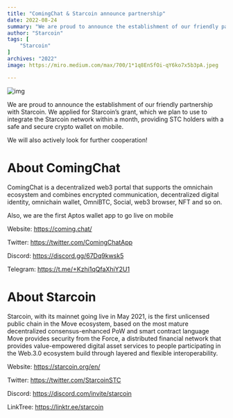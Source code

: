 ```yaml
---
title: "ComingChat & Starcoin announce partnership"
date: 2022-08-24
summary: "We are proud to announce the establishment of our friendly partnership with Starcoin. We applied for Starcoin’s grant...."
author: "Starcoin"
tags: [
    "Starcoin"
]
archives: "2022"
image: https://miro.medium.com/max/700/1*1q8EnSfOi-qY6ko7x5b3pA.jpeg

---
```


![img](https://miro.medium.com/max/700/1*1q8EnSfOi-qY6ko7x5b3pA.jpeg)

We are proud to announce the establishment of our friendly partnership with Starcoin. We applied for Starcoin’s grant, which we plan to use to integrate the Starcoin network within a month, providing STC holders with a safe and secure crypto wallet on mobile.

We will also actively look for further cooperation!

# About ComingChat

ComingChat is a decentralized web3 portal that supports the omnichain ecosystem and combines encrypted communication, decentralized digital identity, omnichain wallet, OmniBTC, Social, web3 browser, NFT and so on.

Also, we are the first Aptos wallet app to go live on mobile

Website: <https://coming.chat/>

Twitter: <https://twitter.com/ComingChatApp>

Discord: <https://discord.gg/67Dq9kwsk5>

Telegram: <https://t.me/+Kzhi1qQfaXhiY2U1>

# **About Starcoin**

Starcoin, with its mainnet going live in May 2021, is the first unlicensed public chain in the Move ecosystem, based on the most mature decentralized consensus-enhanced PoW and smart contract language Move provides security from the Force, a distributed financial network that provides value-empowered digital asset services to people participating in the Web.3.0 ecosystem build through layered and flexible interoperability.

Website: <https://starcoin.org/en/>

Twitter: <https://twitter.com/StarcoinSTC>

Discord: <https://discord.com/invite/starcoin>

LinkTree: <https://linktr.ee/starcoin>